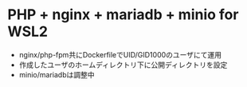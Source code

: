 # PHP + nginx + mariadb + minio for WSL2

- nginx/php-fpm共にDockerfileでUID/GID1000のユーザにて運用
- 作成したユーザのホームディレクトリ下に公開ディレクトリを設定
- minio/mariadbは調整中
